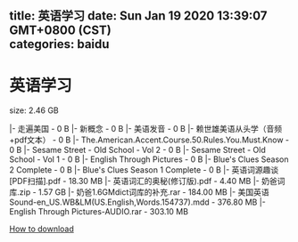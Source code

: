 
title: 英语学习
date: Sun Jan 19 2020 13:39:07 GMT+0800 (CST)    
categories: baidu
---

# 英语学习
size: 2.46 GB
 
 
|- 走遍美国 - 0 B
|- 新概念 - 0 B
|- 美语发音 - 0 B
|- 赖世雄美语从头学（音频+pdf文本） - 0 B
|- The.American.Accent.Course.50.Rules.You.Must.Know - 0 B
|- Sesame Street - Old School - Vol 2 - 0 B
|- Sesame Street - Old School - Vol 1 - 0 B
|- English Through Pictures - 0 B
|- Blue's Clues Season 2 Complete - 0 B
|- Blue's Clues Season 1 Complete - 0 B
|- 英语词源趣谈[PDF扫描].pdf - 18.30 MB
|- 英语词汇的奥秘(修订版).pdf - 4.40 MB
|- 奶爸词库.zip - 1.57 GB
|- 奶爸1.6GMdict词库的补充.rar - 184.00 MB
|- 美国英语Sound-en_US.WB&LM(US.English,Words.154737).mdd - 376.80 MB
|- English Through Pictures-AUDIO.rar - 303.10 MB

[How to download](https://bpcam.bemobtrk.com/go/2ceec3aa-1ca2-46d6-b9ff-aaa5c184517c?jno=2262)